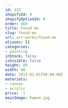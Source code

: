 ```yaml
---
id: 132
shopifyId: 0
shopifyOptionId: 0
order: 468
title: Found me
slug: found-me
url: art-works/found-me
aliases: []
categories:
- painting
inStock: false
isVisible: false
height: 80
width: 60
date: 2012-01-01T00:00:00Z
materials:
- canvas
- acrylic
price: -1
mainImage: Рыжая.jpg
---
```

